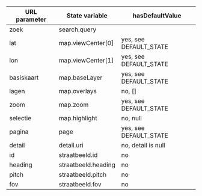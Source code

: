 | URL parameter | State variable                  | hasDefaultValue        |
|---------------|---------------------------------|------------------------|
| zoek          | search.query || search.location | no, null               |
| lat           | map.viewCenter[0]               | yes, see DEFAULT_STATE |
| lon           | map.viewCenter[1]               | yes, see DEFAULT_STATE |
| basiskaart    | map.baseLayer                   | yes, see DEFAULT_STATE |
| lagen         | map.overlays                    | no, []                 |
| zoom          | map.zoom                        | yes, see DEFAULT_STATE |
| selectie      | map.highlight                   | no, null               |
| pagina        | page                            | yes, see DEFAULT_STATE |
| detail        | detail.uri                      | no, detail is null     |
| id            | straatbeeld.id                  | no                     |
| heading       | straatbeeld.heading             | no                     |
| pitch         | straatbeeld.pitch               | no                     |
| fov           | straatbeeld.fov                 | no                     |
